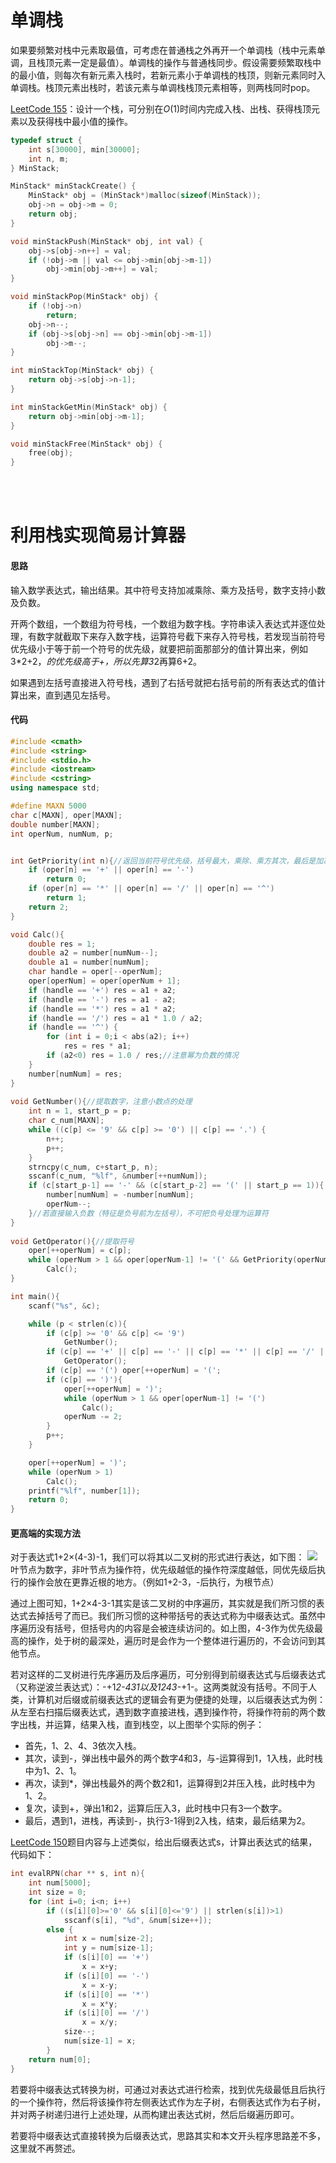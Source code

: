 # 单调栈

如果要频繁对栈中元素取最值，可考虑在普通栈之外再开一个单调栈（栈中元素单调，且栈顶元素一定是最值）。单调栈的操作与普通栈同步。假设需要频繁取栈中的最小值，则每次有新元素入栈时，若新元素小于单调栈的栈顶，则新元素同时入单调栈。栈顶元素出栈时，若该元素与单调栈栈顶元素相等，则两栈同时pop。

[LeetCode 155](https://leetcode.com/problems/min-stack/)：设计一个栈，可分别在$O(1)$时间内完成入栈、出栈、获得栈顶元素以及获得栈中最小值的操作。

```cpp
typedef struct {
    int s[30000], min[30000];
    int n, m;
} MinStack;

MinStack* minStackCreate() {
    MinStack* obj = (MinStack*)malloc(sizeof(MinStack));
    obj->n = obj->m = 0;
    return obj;
}

void minStackPush(MinStack* obj, int val) {
    obj->s[obj->n++] = val;
    if (!obj->m || val <= obj->min[obj->m-1]) 
        obj->min[obj->m++] = val;
}

void minStackPop(MinStack* obj) {
    if (!obj->n)
        return;
    obj->n--;
    if (obj->s[obj->n] == obj->min[obj->m-1])
        obj->m--;
}

int minStackTop(MinStack* obj) {
    return obj->s[obj->n-1];
}

int minStackGetMin(MinStack* obj) {
    return obj->min[obj->m-1];
}

void minStackFree(MinStack* obj) {
    free(obj);
}
```
<br/><br/>

# 利用栈实现简易计算器
#### 思路
输入数学表达式，输出结果。其中符号支持加减乘除、乘方及括号，数字支持小数及负数。

开两个数组，一个数组为符号栈，一个数组为数字栈。字符串读入表达式并逐位处理，有数字就截取下来存入数字栈，运算符号截下来存入符号栈，若发现当前符号优先级小于等于前一个符号的优先级，就要把前面那部分的值计算出来，例如3*2+2，*的优先级高于+，所以先算3*2再算6+2。

如果遇到左括号直接进入符号栈，遇到了右括号就把右括号前的所有表达式的值计算出来，直到遇见左括号。
#### 代码
```cpp
#include <cmath>
#include <string>
#include <stdio.h>
#include <iostream>
#include <cstring>
using namespace std;

#define MAXN 5000 
char c[MAXN], oper[MAXN];
double number[MAXN];
int operNum, numNum, p;


int GetPriority(int n){//返回当前符号优先级，括号最大，乘除、乘方其次，最后是加减
    if (oper[n] == '+' || oper[n] == '-') 
        return 0;
    if (oper[n] == '*' || oper[n] == '/' || oper[n] == '^') 
        return 1;
    return 2;
}

void Calc(){
    double res = 1;
    double a2 = number[numNum--];
    double a1 = number[numNum];    
    char handle = oper[--operNum];
    oper[operNum] = oper[operNum + 1];    
    if (handle == '+') res = a1 + a2;
    if (handle == '-') res = a1 - a2;
    if (handle == '*') res = a1 * a2;
    if (handle == '/') res = a1 * 1.0 / a2;
    if (handle == '^') {
        for (int i = 0;i < abs(a2); i++) 
            res = res * a1;
        if (a2<0) res = 1.0 / res;//注意幂为负数的情况
    }
    number[numNum] = res;
}
 
void GetNumber(){//提取数字，注意小数点的处理
    int n = 1, start_p = p;
    char c_num[MAXN];    
    while ((c[p] <= '9' && c[p] >= '0') || c[p] == '.') {    
        n++;
        p++;
    }
    strncpy(c_num, c+start_p, n);
    sscanf(c_num, "%lf", &number[++numNum]);
    if (c[start_p-1] == '-' && (c[start_p-2] == '(' || start_p == 1)){
        number[numNum] = -number[numNum];
        operNum--;
    }//若直接输入负数（特征是负号前为左括号），不可把负号处理为运算符
}
 
void GetOperator(){//提取符号
    oper[++operNum] = c[p];
    while (operNum > 1 && oper[operNum-1] != '(' && GetPriority(operNum) <= GetPriority(operNum-1)) 
        Calc(); 
}

int main(){
    scanf("%s", &c);

    while (p < strlen(c)){
        if (c[p] >= '0' && c[p] <= '9') 
            GetNumber();
        if (c[p] == '+' || c[p] == '-' || c[p] == '*' || c[p] == '/' || c[p] == '^')
            GetOperator();
        if (c[p] == '(') oper[++operNum] = '(';
        if (c[p] == ')'){
            oper[++operNum] = ')';
            while (operNum > 1 && oper[operNum-1] != '(')
                Calc();
            operNum -= 2;
        }
        p++;
    }

    oper[++operNum] = ')';
    while (operNum > 1) 
        Calc();    
    printf("%lf", number[1]);
    return 0;
}
```


#### 更高端的实现方法
对于表达式1+2×(4-3)-1，我们可以将其以二叉树的形式进行表达，如下图：
![](栈及其变体_1.png)
叶节点为数字，非叶节点为操作符，优先级越低的操作符深度越低，同优先级后执行的操作会放在更靠近根的地方。（例如1+2-3，-后执行，为根节点）

通过上图可知，1+2×4-3-1其实是该二叉树的中序遍历，其实就是我们所习惯的表达式去掉括号了而已。我们所习惯的这种带括号的表达式称为中缀表达式。虽然中序遍历没有括号，但括号内的内容是会被连续访问的。如上图，4-3作为优先级最高的操作，处于树的最深处，遍历时是会作为一个整体进行遍历的，不会访问到其他节点。

若对这样的二叉树进行先序遍历及后序遍历，可分别得到前缀表达式与后缀表达式（又称逆波兰表达式）：-+1*2-431以及1243-*+1-。这两类就没有括号。不同于人类，计算机对后缀或前缀表达式的逻辑会有更为便捷的处理，以后缀表达式为例：从左至右扫描后缀表达式，遇到数字直接进栈，遇到操作符，将操作符前的两个数字出栈，并运算，结果入栈，直到栈空，以上图举个实际的例子：

- 首先，1、2、4、3依次入栈。
- 其次，读到-，弹出栈中最外的两个数字4和3，与-运算得到1，1入栈，此时栈中为1、2、1。
- 再次，读到*，弹出栈最外的两个数2和1，运算得到2并压入栈，此时栈中为1、2。
- 复次，读到+，弹出1和2，运算后压入3，此时栈中只有3一个数字。
- 最后，遇到1，进栈，再读到-，执行3-1得到2入栈，结束，最后结果为2。

[LeetCode 150](https://leetcode.com/problems/evaluate-reverse-polish-notation/)题目内容与上述类似，给出后缀表达式s，计算出表达式的结果，代码如下：
```cpp
int evalRPN(char ** s, int n){
    int num[5000];
    int size = 0;
    for (int i=0; i<n; i++) 
        if ((s[i][0]>='0' && s[i][0]<='9') || strlen(s[i])>1) 
            sscanf(s[i], "%d", &num[size++]);
        else {
            int x = num[size-2];
            int y = num[size-1];
            if (s[i][0] == '+')
                x = x+y;
            if (s[i][0] == '-')
                x = x-y;
            if (s[i][0] == '*')
                x = x*y;
            if (s[i][0] == '/')
                x = x/y;
            size--;
            num[size-1] = x;
        }
    return num[0];
}
```

若要将中缀表达式转换为树，可通过对表达式进行检索，找到优先级最低且后执行的一个操作符，然后将该操作符左侧表达式作为左子树，右侧表达式作为右子树，并对两子树递归进行上述处理，从而构建出表达式树，然后后缀遍历即可。

若要将中缀表达式直接转换为后缀表达式，思路其实和本文开头程序思路差不多，这里就不再赘述。

